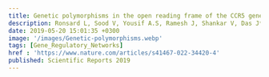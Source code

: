 ```yaml
---
title: Genetic polymorphisms in the open reading frame of the CCR5 gene from HIV-1 seronegative and seropositive individuals from national capital regions of India
description: Ronsard L, Sood V, Yousif A.S, Ramesh J, Shankar V, Das J*, Sumi N, Rai T, Mohankumar K, Sridharan S, Dorschel A, Ramachandran V.G, Banerjea A.C
date: 2019-05-20 15:01:35 +0300
image: '/images/Genetic-polymorphisms.webp'
tags: [Gene_Regulatory_Networks]
href : 'https://www.nature.com/articles/s41467-022-34420-4'
published: Scientific Reports 2019
---
```

